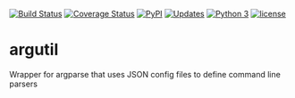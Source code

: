 [![Build Status](https://travis-ci.org/cmccandless/argutil.svg?branch=master)](https://travis-ci.org/cmccandless/argutil)
[![Coverage Status](https://coveralls.io/repos/github/cmccandless/argutil/badge.svg?branch=master)](https://coveralls.io/github/cmccandless/argutil?branch=master&service=github)
[![PyPI](https://img.shields.io/pypi/v/nine.svg)](https://pypi.org/project/argutil/)
[![Updates](https://pyup.io/repos/github/cmccandless/argutil/shield.svg)](https://pyup.io/repos/github/cmccandless/argutil/)
[![Python 3](https://pyup.io/repos/github/cmccandless/argutil/python-3-shield.svg)](https://pyup.io/repos/github/cmccandless/argutil/)
[![license](https://img.shields.io/github/license/mashape/apistatus.svg)](https://opensource.org/licenses/mit-license.php)

# argutil
Wrapper for argparse that uses JSON config files to define command line parsers
